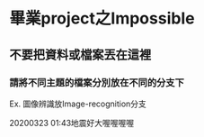 # 畢業project之Impossible
## 不要把資料或檔案丟在這裡
### 請將不同主題的檔案分別放在不同的分支下 <br> 
  Ex. 圖像辨識放Image-recognition分支 <br>

20200323 01:43地震好大喔喔喔喔
